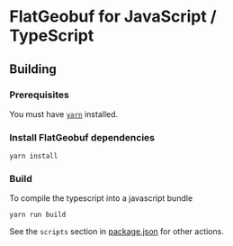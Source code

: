 # FlatGeobuf for JavaScript / TypeScript

## Building

### Prerequisites

You must have [`yarn`](https://yarnpkg.com) installed.

### Install FlatGeobuf dependencies

    yarn install

### Build

To compile the typescript into a javascript bundle

    yarn run build

See the `scripts` section in [package.json](../../package.json) for other actions.
